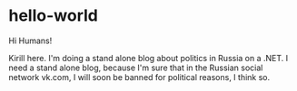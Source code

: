 # hello-world

Hi Humans!

Kirill here. I'm doing a stand alone blog about politics in Russia on a .NET. I need a stand alone blog, because I'm sure that in the Russian social network vk.com, I will soon be banned for political reasons, I think so.
